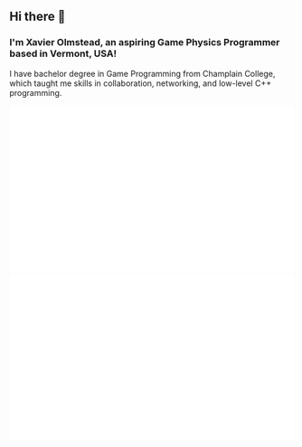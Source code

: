 ## Hi there 👋
### I'm Xavier Olmstead, an aspiring Game Physics Programmer based in Vermont, USA! 
I have bachelor degree in Game Programming from Champlain College, which taught me skills in collaboration, networking, and low-level C++ programming.  


![](https://raw.githubusercontent.com/XavOlmst/github-stats/master/generated/overview.svg)
![](https://raw.githubusercontent.com/XavOlmst/github-stats/master/generated/languages.svg)

<!--
**XavOlmst/XavOlmst** is a ✨ _special_ ✨ repository because its `README.md` (this file) appears on your GitHub profile.

Here are some ideas to get you started:

- 🔭 I’m currently working on ...
- 🌱 I’m currently learning ...
- 👯 I’m looking to collaborate on ...
- 🤔 I’m looking for help with ...
- 💬 Ask me about ...
- 📫 How to reach me: ...
- 😄 Pronouns: ...
- ⚡ Fun fact: ...
-->
